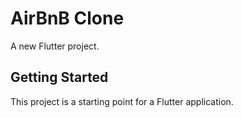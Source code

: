# AirBnB Clone

A new Flutter project.

## Getting Started

This project is a starting point for a Flutter application.
